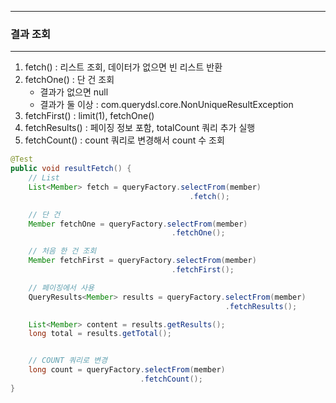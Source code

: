 -----
### 결과 조회
-----
1. fetch() : 리스트 조회, 데이터가 없으면 빈 리스트 반환
2. fetchOne() : 단 건 조회
   - 결과가 없으면 null
   - 결과가 둘 이상 : com.querydsl.core.NonUniqueResultException
3. fetchFirst() : limit(1), fetchOne()
4. fetchResults() : 페이징 정보 포함, totalCount 쿼리 추가 실행
5. fetchCount() : count 쿼리로 변경해서 count 수 조회
```java
@Test
public void resultFetch() {
    // List
    List<Member> fetch = queryFactory.selectFrom(member)
                                        .fetch();

    // 단 건
    Member fetchOne = queryFactory.selectFrom(member)
                                    .fetchOne();

    // 처음 한 건 조회
    Member fetchFirst = queryFactory.selectFrom(member)
                                    .fetchFirst();

    // 페이징에서 사용
    QueryResults<Member> results = queryFactory.selectFrom(member)
                                                .fetchResults();

    List<Member> content = results.getResults();
    long total = results.getTotal();


    // COUNT 쿼리로 변경
    long count = queryFactory.selectFrom(member)
                             .fetchCount();
}
```
